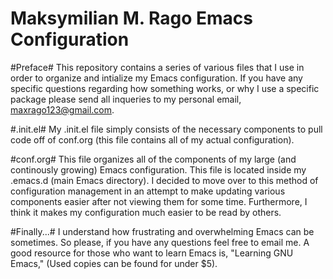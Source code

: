 # Maksymilian M. Rago Emacs Configuration

#Preface#
This repository contains a series of various files that I use in order to organize and intialize my Emacs configuration. If you have any specific questions regarding how something works, or why I use a specific package please send all inqueries to my personal email, maxrago123@gmail.com.

#.init.el#
My .init.el file simply consists of the necessary components to pull code off of conf.org (this file contains all of my actual configuration).

#conf.org#
This file organizes all of the components of my large (and continously growing) Emacs configuration. This file is located inside my .emacs.d (main Emacs directory). I decided to move over to this method of configuration management in an attempt to make updating various components easier after not viewing them for some time. Furthermore, I think it makes my configuration much easier to be read by others.

#Finally...#
I understand how frustrating and overwhelming Emacs can be sometimes. So please, if you have any questions feel free to email me. A good resource for those who want to learn Emacs is, "Learning GNU Emacs," (Used copies can be found for under $5).
